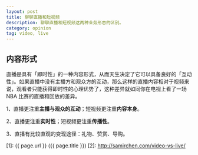 ```yaml
---
layout: post
title: 聊聊直播和短视频
description: 聊聊直播和短视频这两种业务形态的区别。
category: opinion
tag: video, live
---
```



## 内容形式

直播是具有「即时性」的一种内容形式，从而天生决定了它可以具备良好的「互动性」。如果直播中没有主播方和观众方的互动，那么这样的直播内容相对于视频来说，观看者只能获得即时性的心理优势了，这种差异就如同你在电视上看了一场 NBA 比赛的直播和回放的差异。


1、直播更注重**主播与观众的互动**；短视频更注重**内容本身**。


2、直播更注重**实时性**；短视频更注重**传播性**。


3、直播有比较直观的变现途径：礼物、赞赏、导购。


[SamirChen]: http://www.samirchen.com "SamirChen"
[1]: {{ page.url }} ({{ page.title }})
[2]: http://samirchen.com/video-vs-live/